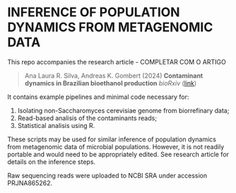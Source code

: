 # INFERENCE OF POPULATION DYNAMICS FROM METAGENOMIC DATA
This repo accompanies the research article - COMPLETAR COM O ARTIGO
> Ana Laura R. Silva, Andreas K. Gombert (2024)
> **Contaminant dynamics in Brazilian bioethanol production**
> *bioRxiv* ([link](https://www.biorxiv.org/content/10.1101/2022.10.31.514616v1))

It contains example pipelines and minimal code necessary for:
1. Isolating non-Saccharomyces cerevisiae genome from biorrefinary data;
2. Read-based analisis of the contaminants reads;
3. Statistical analisis using R.

These scripts may be used for similar inference of population dynamics 
from metagenomic data of microbial populations. However, it is not readily 
portable and would need to be appropriately edited. See research article 
for details on the inference steps.

Raw sequencing reads were uploaded to NCBI SRA under accession PRJNA865262.
